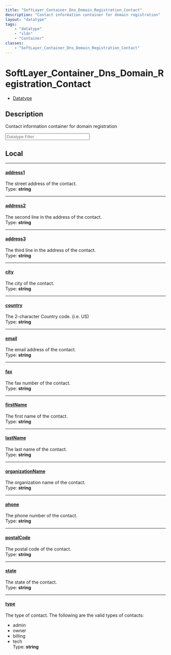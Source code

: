 ```yaml
---
title: "SoftLayer_Container_Dns_Domain_Registration_Contact"
description: "Contact information container for domain registration"
layout: "datatype"
tags:
    - "datatype"
    - "sldn"
    - "Container"
classes:
    - "SoftLayer_Container_Dns_Domain_Registration_Contact"
---
```


# SoftLayer_Container_Dns_Domain_Registration_Contact
<div id='service-datatype'>
    <ul id='sldn-reference-tabs'>
        <li id='datatype'> <a href='/reference/datatypes/SoftLayer_Container_Dns_Domain_Registration_Contact' >Datatype</a></li>
    </ul>
</div>

## Description 
Contact information container for domain registration 





<!-- Filer BEGIN -->
<div class="view-filters">
        <div class="clearfix">
            <div class="search-input-box">
                <input placeholder="Datatype Filter" onkeyup="titleSearch(inputId='prop-input', divId='properties', elementClass='prop-row')" 
                    type="text" id="prop-input" value="" size="30" maxlength="128" class="form-text">
            </div>
        </div>
</div>
<!-- Filer END -->

<div id="properties" class="content">
<div id="localProperties" class="prop-content" >

## Local
<div class="prop-row">

-----
[address1]: #address1
#### [address1]
The street address of the contact.  
<span class="type-label">Type: </span>**string**


</div>
<div class="prop-row">

-----
[address2]: #address2
#### [address2]
The second line in the address of the contact.  
<span class="type-label">Type: </span>**string**


</div>
<div class="prop-row">

-----
[address3]: #address3
#### [address3]
The third line in the address of the contact.  
<span class="type-label">Type: </span>**string**


</div>
<div class="prop-row">

-----
[city]: #city
#### [city]
The city of the contact.  
<span class="type-label">Type: </span>**string**


</div>
<div class="prop-row">

-----
[country]: #country
#### [country]
The 2-character Country code. (i.e. US)  
<span class="type-label">Type: </span>**string**


</div>
<div class="prop-row">

-----
[email]: #email
#### [email]
The email address of the contact.  
<span class="type-label">Type: </span>**string**


</div>
<div class="prop-row">

-----
[fax]: #fax
#### [fax]
The fax number of the contact.  
<span class="type-label">Type: </span>**string**


</div>
<div class="prop-row">

-----
[firstName]: #firstname
#### [firstName]
The first name of the contact.  
<span class="type-label">Type: </span>**string**


</div>
<div class="prop-row">

-----
[lastName]: #lastname
#### [lastName]
The last name of the contact.  
<span class="type-label">Type: </span>**string**


</div>
<div class="prop-row">

-----
[organizationName]: #organizationname
#### [organizationName]
The organization name of the contact.  
<span class="type-label">Type: </span>**string**


</div>
<div class="prop-row">

-----
[phone]: #phone
#### [phone]
The phone number of the contact.  
<span class="type-label">Type: </span>**string**


</div>
<div class="prop-row">

-----
[postalCode]: #postalcode
#### [postalCode]
The postal code of the contact.  
<span class="type-label">Type: </span>**string**


</div>
<div class="prop-row">

-----
[state]: #state
#### [state]
The state of the contact.  
<span class="type-label">Type: </span>**string**


</div>
<div class="prop-row">

-----
[type]: #type
#### [type]
The type of contact. The following are the valid types of contacts: 
* admin
* owner
* billing
* tech  
<span class="type-label">Type: </span>**string**


</div>
</div>
<!-- LOCAL PROPERTY END -->

</div>


